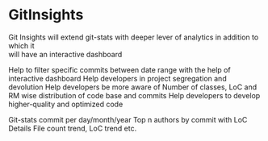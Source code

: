 # GitInsights

Git Insights will extend git-stats with deeper lever of analytics in addition to which it      
      will have an interactive dashboard 

Help to filter specific commits between date range with the help of interactive dashboard
Help developers in project segregation and devolution
Help developers be more aware of Number of classes, LoC and RM wise distribution of code base and commits
Help developers to develop higher-quality and optimized code

  Git-stats
 commit per day/month/year
 Top n authors by commit with LoC Details
 File count trend, LoC trend etc.
